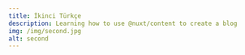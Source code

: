 ```yaml
---
title: İkinci Türkçe
description: Learning how to use @nuxt/content to create a blog
img: /img/second.jpg
alt: second
---
```

